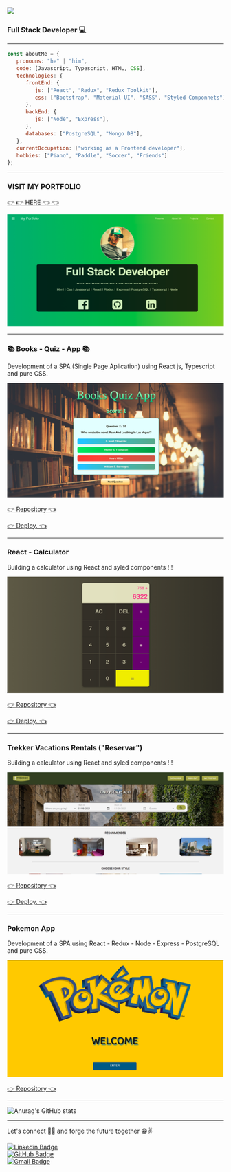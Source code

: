 <img src="https://github.com/wcuberas/waty/blob/main/svg.svg"/>

### Full Stack Developer 💻 

---

```javascript
const aboutMe = {
   pronouns: "he" | "him",
   code: [Javascript, Typescript, HTML, CSS],
   technologies: {
      frontEnd: {
         js: ["React", "Redux", "Redux Toolkit"],
         css: ["Bootstrap", "Material UI", "SASS", "Styled Componnets"]
      },
      backEnd: {
         js: ["Node", "Express"],
      },
      databases: ["PostgreSQL", "Mongo DB"],
   },
   currentOccupation: ["working as a Frontend developer"],
   hobbies: ["Piano", "Paddle", "Soccer", "Friends"]
};
```
---

### VISIT MY PORTFOLIO

[👉 👉 HERE 👈 👈](https://portafolio-220ce.web.app/)

![Texto alternativo](https://github.com/wcuberas/portafolio/blob/main/public/images/portafolio.png)

---

###  📚  Books - Quiz - App 📚

Development of a SPA (Single Page Aplication) using React js, Typescript and pure CSS.

![Books](https://github.com/wcuberas/quizz-app/blob/main/src/image/books2.png)


[👉  Repository  👈 ](https://github.com/wcuberas/quizz-app "Repo")


[👉  Deploy. 👈 ](https://booksquizapp-2f4fa.web.app/ "Deploy")

---

### React - Calculator

Building a calculator using React and syled components !!!

![Calculator](https://github.com/wcuberas/react-calculator/blob/main/src/components/images/calculator.png)


[👉  Repository  👈 ](https://github.com/wcuberas/react-calculator "Repo")


[👉  Deploy. 👈 ](https://calculator-e6599.web.app/ "Deploy")

---

### Trekker Vacations Rentals ("Reservar")

Building a calculator using React and syled components !!!

![Trekker](https://github.com/wcuberas/portafolio/blob/main/public/images/trekker.jpeg)


[👉  Repository  👈 ](https://github.com/davidcesaretti/reservar "Repo")


[👉  Deploy. 👈 ](https://trekker-59f4e.web.app/ "Deploy")

---

### Pokemon App

Development of a SPA using React - Redux - Node - Express - PostgreSQL and pure CSS.

![Pokemon](https://github.com/wcuberas/PI-Pokemon-FT13/blob/main/client/src/image/landing.png)


[👉  Repository  👈 ](https://github.com/wcuberas/PI-Pokemon-FT13 "Repo")


---

![Anurag's GitHub stats](https://github-readme-stats.vercel.app/api?username=wcuberas&count_private=true&show_icons=true&theme=vue-dark)

---

Let's connect 👨‍💻 and forge the future together 😁✌

[![Linkedin Badge](https://img.shields.io/badge/-Walter_Cuberas-blue?style=flat-square&logo=Linkedin&logoColor=white&link=https://www.linkedin.com/in/walter-cuberas-dev/)](https://www.linkedin.com/in/walter-cuberas-dev/)
</br>
[![GitHub Badge](https://img.shields.io/badge/-wcuberas-100000?style=flat-square&logo=github&logoColor=white&link=https://github.com/wcuberas/)](https://github.com/wcuberas/)
</br>
[![Gmail Badge](https://img.shields.io/badge/-wcuberas@gmail.com-c14438?style=flat-square&logo=Gmail&logoColor=white&link=mailto:wcuberas@gmail.com)](mailto:wcuberas@gmail.com)

